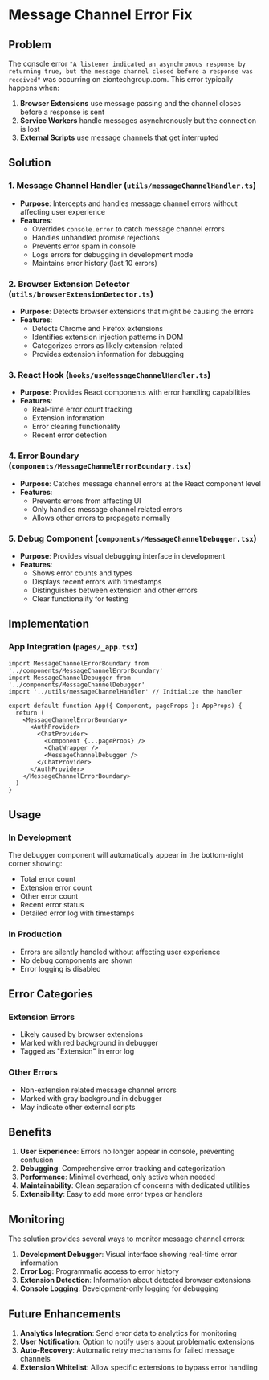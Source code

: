 # Message Channel Error Fix

## Problem
The console error `"A listener indicated an asynchronous response by returning true, but the message channel closed before a response was received"` was occurring on ziontechgroup.com. This error typically happens when:

1. **Browser Extensions** use message passing and the channel closes before a response is sent
2. **Service Workers** handle messages asynchronously but the connection is lost
3. **External Scripts** use message channels that get interrupted

## Solution

### 1. Message Channel Handler (`utils/messageChannelHandler.ts`)
- **Purpose**: Intercepts and handles message channel errors without affecting user experience
- **Features**:
  - Overrides `console.error` to catch message channel errors
  - Handles unhandled promise rejections
  - Prevents error spam in console
  - Logs errors for debugging in development mode
  - Maintains error history (last 10 errors)

### 2. Browser Extension Detector (`utils/browserExtensionDetector.ts`)
- **Purpose**: Detects browser extensions that might be causing the errors
- **Features**:
  - Detects Chrome and Firefox extensions
  - Identifies extension injection patterns in DOM
  - Categorizes errors as likely extension-related
  - Provides extension information for debugging

### 3. React Hook (`hooks/useMessageChannelHandler.ts`)
- **Purpose**: Provides React components with error handling capabilities
- **Features**:
  - Real-time error count tracking
  - Extension information
  - Error clearing functionality
  - Recent error detection

### 4. Error Boundary (`components/MessageChannelErrorBoundary.tsx`)
- **Purpose**: Catches message channel errors at the React component level
- **Features**:
  - Prevents errors from affecting UI
  - Only handles message channel related errors
  - Allows other errors to propagate normally

### 5. Debug Component (`components/MessageChannelDebugger.tsx`)
- **Purpose**: Provides visual debugging interface in development
- **Features**:
  - Shows error counts and types
  - Displays recent errors with timestamps
  - Distinguishes between extension and other errors
  - Clear functionality for testing

## Implementation

### App Integration (`pages/_app.tsx`)
```tsx
import MessageChannelErrorBoundary from '../components/MessageChannelErrorBoundary'
import MessageChannelDebugger from '../components/MessageChannelDebugger'
import '../utils/messageChannelHandler' // Initialize the handler

export default function App({ Component, pageProps }: AppProps) {
  return (
    <MessageChannelErrorBoundary>
      <AuthProvider>
        <ChatProvider>
          <Component {...pageProps} />
          <ChatWrapper />
          <MessageChannelDebugger />
        </ChatProvider>
      </AuthProvider>
    </MessageChannelErrorBoundary>
  )
}
```

## Usage

### In Development
The debugger component will automatically appear in the bottom-right corner showing:
- Total error count
- Extension error count
- Other error count
- Recent error status
- Detailed error log with timestamps

### In Production
- Errors are silently handled without affecting user experience
- No debug components are shown
- Error logging is disabled

## Error Categories

### Extension Errors
- Likely caused by browser extensions
- Marked with red background in debugger
- Tagged as "Extension" in error log

### Other Errors
- Non-extension related message channel errors
- Marked with gray background in debugger
- May indicate other external scripts

## Benefits

1. **User Experience**: Errors no longer appear in console, preventing confusion
2. **Debugging**: Comprehensive error tracking and categorization
3. **Performance**: Minimal overhead, only active when needed
4. **Maintainability**: Clean separation of concerns with dedicated utilities
5. **Extensibility**: Easy to add more error types or handlers

## Monitoring

The solution provides several ways to monitor message channel errors:

1. **Development Debugger**: Visual interface showing real-time error information
2. **Error Log**: Programmatic access to error history
3. **Extension Detection**: Information about detected browser extensions
4. **Console Logging**: Development-only logging for debugging

## Future Enhancements

1. **Analytics Integration**: Send error data to analytics for monitoring
2. **User Notification**: Option to notify users about problematic extensions
3. **Auto-Recovery**: Automatic retry mechanisms for failed message channels
4. **Extension Whitelist**: Allow specific extensions to bypass error handling 